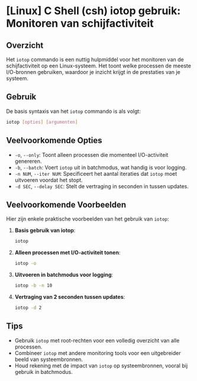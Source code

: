 # [Linux] C Shell (csh) iotop gebruik: Monitoren van schijfactiviteit

## Overzicht
Het `iotop` commando is een nuttig hulpmiddel voor het monitoren van de schijfactiviteit op een Linux-systeem. Het toont welke processen de meeste I/O-bronnen gebruiken, waardoor je inzicht krijgt in de prestaties van je systeem.

## Gebruik
De basis syntaxis van het `iotop` commando is als volgt:

```bash
iotop [opties] [argumenten]
```

## Veelvoorkomende Opties
- `-o`, `--only`: Toont alleen processen die momenteel I/O-activiteit genereren.
- `-b`, `--batch`: Voert `iotop` uit in batchmodus, wat handig is voor logging.
- `-n NUM`, `--iter NUM`: Specificeert het aantal iteraties dat `iotop` moet uitvoeren voordat het stopt.
- `-d SEC`, `--delay SEC`: Stelt de vertraging in seconden in tussen updates.

## Veelvoorkomende Voorbeelden
Hier zijn enkele praktische voorbeelden van het gebruik van `iotop`:

1. **Basis gebruik van iotop**:
   ```bash
   iotop
   ```

2. **Alleen processen met I/O-activiteit tonen**:
   ```bash
   iotop -o
   ```

3. **Uitvoeren in batchmodus voor logging**:
   ```bash
   iotop -b -n 10
   ```

4. **Vertraging van 2 seconden tussen updates**:
   ```bash
   iotop -d 2
   ```

## Tips
- Gebruik `iotop` met root-rechten voor een volledig overzicht van alle processen.
- Combineer `iotop` met andere monitoring tools voor een uitgebreider beeld van systeembronnen.
- Houd rekening met de impact van `iotop` op systeembronnen, vooral bij gebruik in batchmodus.